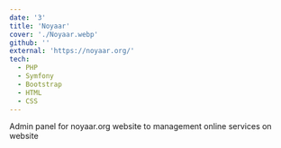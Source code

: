```yaml
---
date: '3'
title: 'Noyaar'
cover: './Noyaar.webp'
github: ''
external: 'https://noyaar.org/'
tech:
  - PHP
  - Symfony
  - Bootstrap
  - HTML
  - CSS
---
```


Admin panel for noyaar.org website to management online services on website
